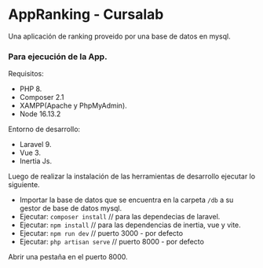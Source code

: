 # AppRanking - Cursalab

Una aplicación de ranking proveido por una base de datos en mysql.

### Para ejecución de la App.

Requisitos:

- PHP 8.
- Composer 2.1
- XAMPP(Apache y PhpMyAdmin).
- Node 16.13.2

Entorno de desarrollo:

- Laravel 9.
- Vue 3.
- Inertia Js.

Luego de realizar la instalación de las herramientas de desarrollo ejecutar lo siguiente.

- Importar la base de datos que se encuentra en la carpeta ```/db``` a su gestor de base de datos mysql.
- Ejecutar: ```composer install``` // para las dependecias de laravel.
- Ejecutar: ```npm install``` // para las dependencias de inertia, vue y vite.
- Ejecutar: ```npm run dev``` // puerto 3000 - por defecto
- Ejecutar: ```php artisan serve``` // puerto 8000 - por defecto


Abrir una pestaña en el puerto 8000.